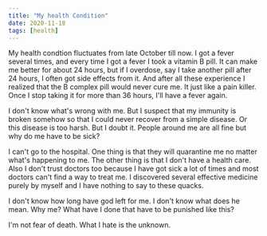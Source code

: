 ```yaml
---
title: "My health Condition"
date: 2020-11-18
tags: [health]
---
```


My health condtion fluctuates from late October till now. I got a fever several times, and every time I got a fever I took a vitamin B pill. It can make me better for about 24 hours, but if I overdose, say I take another pill after 24 hours, I often got side effects from it. And after all these experience I realized that the B complex pill would never cure me. It just like a pain killer. Once I stop taking it for more than 36 hours, I'll have a fever again.



I don't know what's wrong with me. But I suspect that my immunity is broken somehow so that I could never recover from a simple disease. Or this disease is too harsh. But I doubt it. People around me are all fine but why do me have to be sick?



I can't go to the hospital. One thing is that they will quarantine me no matter what's happening to me. The other thing is that I don't have a health care. Also I don't trust doctors too because I have got sick a lot of times and most doctors can't find a way to treat me. I discovered several effective medicine purely by myself and I have nothing to say to these quacks.

I don't know how long have god left for me. I don't know what does he mean. Why me? What have I done that have to be punished like this?

I'm not fear of death. What I hate is the unknown. 

